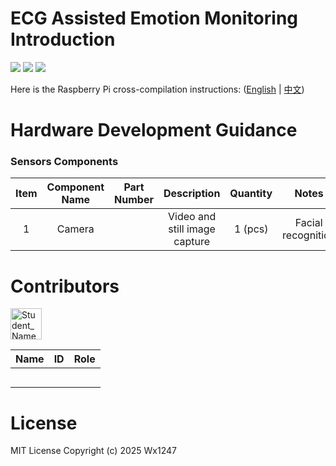 
# ECG Assisted Emotion Monitoring Introduction

<div align="left">
    <div id="badges">
     <a href="GitHub License"><img src="https://img.shields.io/badge/license-MIT-blue.svg"/></a>
     <a href="https://github.com/Ww1247/ECG-Assisted-Emotion-Monitoring"><img src="https://img.shields.io/github/stars/Ww1247/ECG-Assisted-Emotion-Monitoring.svg?style=social&label=Star"/></a>
     <a href="https://github.com/Ww1247/ECG-Assisted-Emotion-Monitoring"><img src="https://img.shields.io/github/forks/Ww1247/ECG-Assisted-Emotion-Monitoring?style=social&label=Fork"/></a>
    </div> 
</div>

Here is the Raspberry Pi cross-compilation instructions: ([English](https://github.com/Ww1247/ECG-Assisted-Emotion-Monitoring/wiki/ECG-Assisted-Emotion-Monitoring%E2%80%90en) | [中文](https://github.com/Ww1247/ECG-Assisted-Emotion-Monitoring/wiki/ECG-Assisted-Emotion-Monitoring%E2%80%90zh))

# Hardware Development Guidance

### Sensors Components
| Item | Component Name | Part Number | Description                                 | Quantity |  Notes              | Datasheet |
|:----:|:--------------:|:-----------:|:-------------------------------------------:|:--------:|:-------------------:|:---------:|
|  1   | Camera         |             | Video and still image capture               | 1 (pcs)  | Facial recognition  |           |


# Contributors

<!---
npx contributor-faces --exclude "*bot*" --limit 70 --repo "https://github.com/amplication/amplication"

change the height and width for each of the contributors from 80 to 50.
--->

[//]: contributor-faces

<a href="https://github.com/Ww1247"><img src="https://avatars.githubusercontent.com/u/199613138?v=4" title="Student_Name" width="50" height="50"></a>

[//]: contributor-faces

| Name         | ID      | Role                                                                                                                              |
| ------------ | ------- | --------------------------------------------------------------------------------------------------------------------------------- |
|              |         |                                                                                                                                   |
|              |         |                                                                                                                                   |
|              |         |                                                                                                                                   |
|              |         |                                                                                                                                   |
|              |         |                                                                                                                                   |

# License
MIT License Copyright (c) 2025 Wx1247
